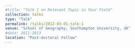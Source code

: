 ```yaml
---
#title: "Talk 1 on Relevant Topic in Your Field"
collection: talks
type: "Talk"
permalink: /talks/2012-03-01-talk-1
venue: "School of Geography, Southampton University, UK"
#date: 2011-2013
location: "Post-doctoral Fellow"
---
```



